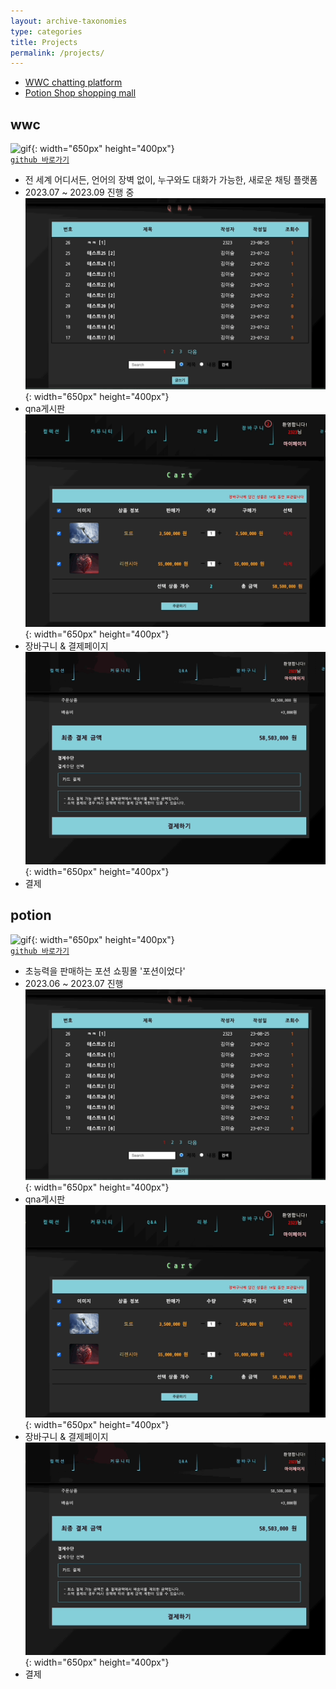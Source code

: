 ```yaml
---
layout: archive-taxonomies
type: categories
title: Projects
permalink: /projects/
---  
```

 
<div class="taxonomies-wrapper">
  <ul class="taxonomies"><li><a class="taxonomy" href="#wwc">
              <span>WWC</span>
              <span class="taxonomy-count">chatting platform</span>
            </a>
          </li><li><a class="taxonomy" href="#potion">
              <span>Potion Shop</span>
              <span class="taxonomy-count">shopping mall</span>
            </a>
          </li></ul>
</div>
<div>
  <h2 id="wwc">wwc</h2>
</div>

![gif](potion.gif){: width="650px" height="400px"}  
[`github 바로가기`](https://github.com/bonugg/WorldChatProject) 
- 전 세계 어디서든, 언어의 장벽 없이, 누구와도 대화가 가능한, 새로운 채팅 플랫폼
- 2023.07 ~ 2023.09 진행 중
![gif](qna.gif){: width="650px" height="400px"}
- qna게시판
![gif](cart.gif){: width="650px" height="400px"} 
- 장바구니 & 결제페이지
![gif](payment.gif){: width="650px" height="400px"} 
- 결제

<div>
  <h2 id="potion">potion</h2>
</div>

![gif](potion.gif){: width="650px" height="400px"}  
[`github 바로가기`](https://github.com/three-team1/main/tree/main) 
- 초능력을 판매하는 포션 쇼핑몰 '포션이었다' 
- 2023.06 ~ 2023.07 진행
![gif](qna.gif){: width="650px" height="400px"}
- qna게시판
![gif](cart.gif){: width="650px" height="400px"} 
- 장바구니 & 결제페이지
![gif](payment.gif){: width="650px" height="400px"} 
- 결제  
  
